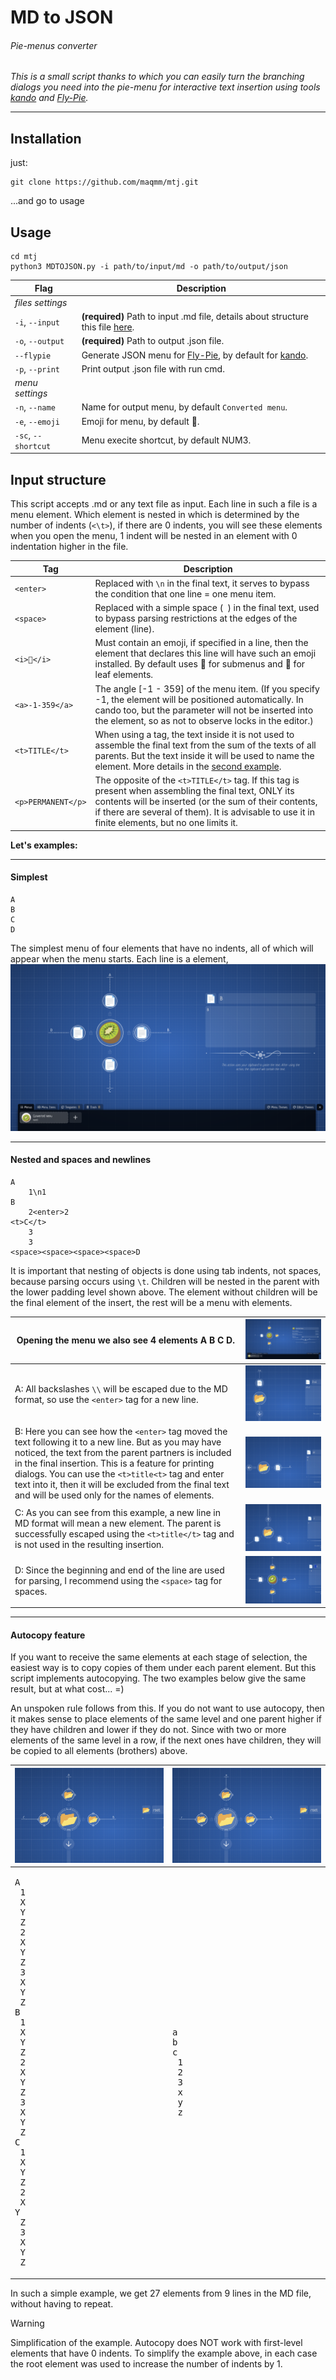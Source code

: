 # MD to JSON
###### Pie-menus converter

_This is a small script thanks to which you can easily turn the branching dialogs you need into the pie-menu for interactive text insertion using tools [kando](https://github.com/kando-menu/kando) and [Fly-Pie](https://github.com/Schneegans/Fly-Pie)._

***

## Installation 

just:
```
git clone https://github.com/maqmm/mtj.git
```

...and go to usage

## Usage

```
cd mtj
python3 MDTOJSON.py -i path/to/input/md -o path/to/output/json
```

| __Flag__ | __Description__ |
| ---         | ---         |
| _files settings_ |
| `-i`, `--input` | **(required)** Path to input .md file, details about structure this file [here](#input-structure). |
| `-o`, `--output` | **(required)** Path to output .json file. |
| `--flypie` | Generate JSON menu for [Fly-Pie](https://github.com/Schneegans/Fly-Pie), by default for [kando](https://github.com/kando-menu/kando). |
| `-p`, `--print` | Print output .json file with run cmd. |
| _menu settings_ |
| `-n`, `--name` | Name for output menu, by default `Converted menu`. |
| `-e`, `--emoji` | Emoji for menu, by default 🥝. |
| `-sc`, `--shortcut` | Menu execite shortcut, by default NUM3. |

## Input structure

This script accepts .md or any text file as input. Each line in such a file is a menu element. Which element is nested in which is determined by the number of indents (`<\t>`), if there are 0 indents, you will see these elements when you open the menu, 1 indent will be nested in an element with 0 indentation higher in the file.

| __Tag__ | __Description__ |
| ---         | ---         |
| `<enter>` | Replaced with `\n` in the final text, it serves to bypass the condition that one line = one menu item. |
| `<space>` | Replaced with a simple space (` `) in the final text, used to bypass parsing restrictions at the edges of the element (line). |
| `<i>🗿</i>` | Must contain an emoji, if specified in a line, then the element that declares this line will have such an emoji installed. By default uses 📂 for submenus and 📄 for leaf elements. |
| `<a>-1-359</a>` | The angle [-1 - 359] of the menu item. (If you specify -1, the element will be positioned automatically. In cando too, but the parameter will not be inserted into the element, so as not to observe locks in the editor.) |
| `<t>TITLE</t>` | When using a tag, the text inside it is not used to assemble the final text from the sum of the texts of all parents. But the text inside it will be used to name the element. More details in the [second example](#nested-and-spaces-and-newlines). |
| `<p>PERMANENT</p>` | The opposite of the `<t>TITLE</t>` tag. If this tag is present when assembling the final text, ONLY its contents will be inserted (or the sum of their contents, if there are several of them). It is advisable to use it in finite elements, but no one limits it. |




__Let's examples:__

***

#### Simplest

```
A
B
C
D
```
The simplest menu of four elements that have no indents, all of which will appear when the menu starts. Each line is a element,
![Example1](/img/ex1.png)

***

#### Nested and spaces and newlines

```
A
	1\n1
B
	2<enter>2
<t>C</t>
	3
	3
<space><space><space><space>D
```
It is important that nesting of objects is done using tab indents, not spaces, because parsing occurs using `\t`. Children will be nested in the parent with the lower padding level shown above. The element without children will be the final element of the insert, the rest will be a menu with elements.

| Opening the menu we also see 4 elements A B C D. | ![Example2](/img/ex2.png) |
| ---         | ---         |
| A: All backslashes `\\` will be escaped due to the MD format, so use the `<enter>` tag for a new line. | ![Example2a](/img/ex2a.png) |
| B: Here you can see how the `<enter>` tag moved the text following it to a new line. But as you may have noticed, the text from the parent partners is included in the final insertion. This is a feature for printing dialogs. You can use the `<t>title<t>` tag and enter text into it, then it will be excluded from the final text and will be used only for the names of elements. | ![Example2b](/img/ex2b.png) |
| C: As you can see from this example, a new line in MD format will mean a new element. The parent is successfully escaped using the `<t>title</t>` tag and is not used in the resulting insertion. | ![Example2c](/img/ex2c.png) |
| D: Since the beginning and end of the line are used for parsing, I recommend using the `<space>` tag for spaces. | ![Example2d](/img/ex2d.png) |

***

#### Autocopy feature

If you want to receive the same elements at each stage of selection, the easiest way is to copy copies of them under each parent element. But this script implements autocopying. The two examples below give the same result, but at what cost... =)

An unspoken rule follows from this. If you do not want to use autocopy, then it makes sense to place elements of the same level and one parent higher if they have children and lower if they do not. Since with two or more elements of the same level in a row, if the next ones have children, they will be copied to all elements (brothers) above.

| ![Example3a](/img/ex3a.png) | ![Example3b](/img/ex3b.png) |
| ---         | ---         |
| <pre>A&#13;	1&#13;		X&#13;		Y&#13;		Z&#13;	2&#13;		X&#13;		Y&#13;		Z&#13;	3&#13;		X&#13;		Y&#13;		Z&#13;B&#13;	1&#13;		X&#13;		Y&#13;		Z&#13;	2&#13;		X&#13;		Y&#13;		Z&#13;	3&#13;		X&#13;		Y&#13;		Z&#13;C&#13;	1&#13;		X&#13;		Y&#13;		Z&#13;	2&#13;		X&#13;		Y&#13;		Z&#13;	3&#13;		X&#13;		Y&#13;		Z</pre> | <pre>a&#13;b&#13;c&#13;	1&#13;	2&#13;	3&#13;		x&#13;		y&#13;		z</pre> |

In such a simple example, we get 27 elements from 9 lines in the MD file, without having to repeat.

> [!WARNING]  
> Simplification of the example. Autocopy does NOT work with first-level elements that have 0 indents. To simplify the example above, in each case the root element was used to increase the number of indents by 1.